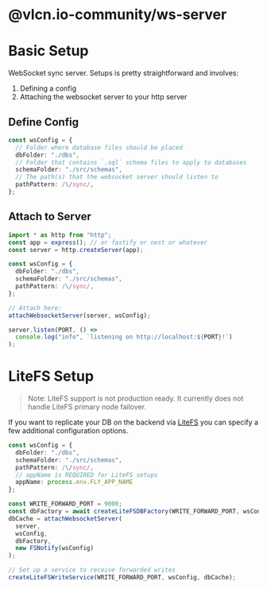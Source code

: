 # @vlcn.io-community/ws-server

# Basic Setup

WebSocket sync server. Setups is pretty straightforward and involves:

1. Defining a config
2. Attaching the websocket server to your http server

## Define Config

```ts
const wsConfig = {
  // Folder where database files should be placed
  dbFolder: "./dbs",
  // Folder that contains `.sql` schema files to apply to databases
  schemaFolder: "./src/schemas",
  // The path(s) that the websocket server should listen to
  pathPattern: /\/sync/,
};
```

## Attach to Server

```ts
import * as http from "http";
const app = express(); // or fastify or nest or whatever
const server = http.createServer(app);

const wsConfig = {
  dbFolder: "./dbs",
  schemaFolder: "./src/schemas",
  pathPattern: /\/sync/,
};

// Attach here:
attachWebsocketServer(server, wsConfig);

server.listen(PORT, () =>
  console.log("info", `listening on http://localhost:${PORT}!`)
);
```

# LiteFS Setup

> Note: LiteFS support is not production ready. It currently does not handle 
> LiteFS primary node failover.

If you want to replicate your DB on the backend via [LiteFS](https://fly.io/docs/litefs/) you can specify a few additional configuration options.

```ts
const wsConfig = {
  dbFolder: "./dbs",
  schemaFolder: "./src/schemas",
  pathPattern: /\/sync/,
  // appName is REQUIRED for LiteFS setups
  appName: process.env.FLY_APP_NAME
};

const WRITE_FORWARD_PORT = 9000;
const dbFactory = await createLiteFSDBFactory(WRITE_FORWARD_PORT, wsConfig);
dbCache = attachWebsocketServer(
  server,
  wsConfig,
  dbFactory,
  new FSNotify(wsConfig)
);

// Set up a service to receive forwarded writes
createLiteFSWriteService(WRITE_FORWARD_PORT, wsConfig, dbCache);
```